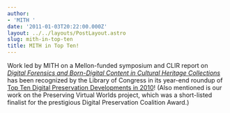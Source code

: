 ```yaml
---
author:
- 'MITH '
date: '2011-01-03T20:22:00.000Z'
layout: ../../layouts/PostLayout.astro
slug: mith-in-top-ten
title: MITH in Top Ten!
---
```


Work led by MITH on a Mellon-funded symposium and CLIR report on [_Digital Forensics and Born-Digital Content in Cultural Heritage Collections_](http://www.clir.org/pubs/abstract/pub149abst.html) has been recognized by the Library of Congress in its year-end roundup of [Top Ten Digital Preservation Developments in 2010](http://www.digitalpreservation.gov/news/2010/20101229news_article_top10stories.html)! (Also mentioned is our work on the Preserving Virtual Worlds project, which was a short-listed finalist for the prestigious Digital Preservation Coalition Award.)